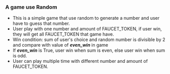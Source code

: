 ### A game use Random

- This is a simple game that use random to generate a number and user have to guess that number.
- User play with one number and amount of FAUCET_TOKEN, if user win, they will get all FAUCET_TOKEN that game have.
- Win condition: sum of user's choice and random number is divisible by 2 and compare with value of **_even_win_** in game
- If **_even_win_** is True, user win when sum is even, else user win when sum is odd.
- User can play multiple time with different number and amount of FAUCET_TOKEN.
